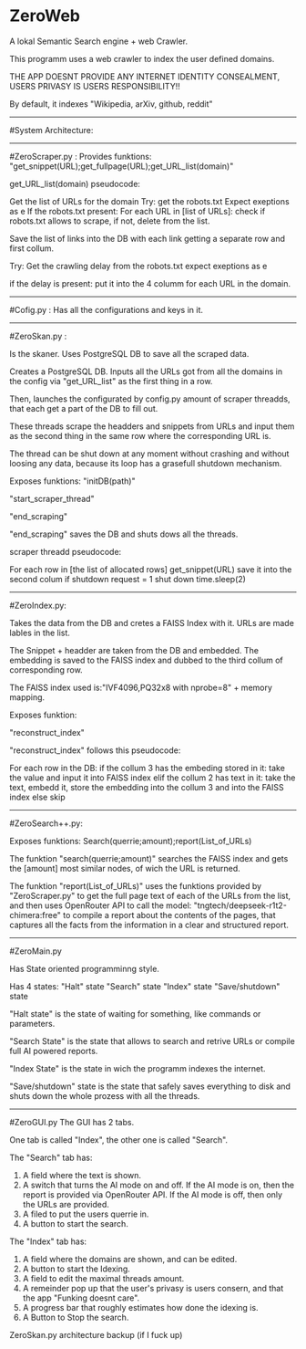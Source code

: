# ZeroWeb
A lokal Semantic Search engine + web Crawler.

This programm uses a web crawler to index the user defined domains.

THE APP DOESNT PROVIDE ANY INTERNET IDENTITY CONSEALMENT, USERS PRIVASY IS USERS RESPONSIBILITY!!

By default, it indexes "Wikipedia, arXiv, github, reddit"


---

#System Architecture:

--- 

#ZeroScraper.py : 
Provides funktions: "get_snippet(URL);get_fullpage(URL);get_URL_list(domain)"

get_URL_list(domain) pseudocode:

Get the list of URLs for the domain
Try:
    get the robots.txt
Expect exeptions as e
If the robots.txt present:
    For each URL in [list of URLs]:
        check if robots.txt allows to scrape, if not, delete from the list.

Save the list of links into the DB with each link getting a separate row and first collum.

Try:
    Get the crawling delay from the robots.txt
expect exeptions as e

if the delay is present:
    put it into the 4 columm for each URL in the domain.

---

#Cofig.py :
Has all the configurations and keys in it.

---

#ZeroSkan.py :

Is the skaner. Uses PostgreSQL DB to save all the scraped data. 

Creates a PostgreSQL DB.
Inputs all the URLs got from all the domains in the config via "get_URL_list" as the first thing in a row. 

Then, launches the configurated by config.py amount of scraper threadds, that each get a part of the DB to fill out. 

These threads scrape the headders and snippets from URLs and input them as the second thing in the same row where the corresponding URL is.

The thread can be shut down at any moment without crashing and without loosing any data, because its loop has a grasefull shutdown mechanism.

Exposes funktions:
"initDB(path)"

"start_scraper_thread"

"end_scraping"

"end_scraping" saves the DB and shuts dows all the threads.

scraper threadd pseudocode:

For each row in [the list of allocated rows]
    get_snippet(URL)
    save it into the second colum
    if shutdown request = 1
        shut down
    time.sleep(2)

---

#ZeroIndex.py:

Takes the data from the DB and cretes a FAISS Index with it. URLs are made lables in the list.

The Snippet + headder are taken from the DB and embedded. The embedding is saved to the FAISS index and dubbed to the third collum of corresponding row.

The FAISS index used is:"IVF4096,PQ32x8 with nprobe=8" + memory mapping.

Exposes funktion:

"reconstruct_index"

"reconstruct_index" follows this pseudocode:


For each row in the DB: 
    if the collum 3 has the embeding stored in it:
        take the value and input it into FAISS index
    elif the collum 2 has text in it:
        take the text, embedd it, store the embedding into the collum 3 and into the FAISS index
    else
        skip


---

#ZeroSearch++.py:

Exposes funktions: 
Search(querrie;amount);report(List_of_URLs)

The funktion "search(querrie;amount)" searches the FAISS index and gets the [amount] most similar nodes, of wich the URL is returned.

The funktion "report(List_of_URLs)" uses the funktions provided by "ZeroScraper.py" to get the full page text of each of the URLs from the list, and then uses OpenRouter API to call the model: "tngtech/deepseek-r1t2-chimera:free" to compile a report about the contents of the pages, that captures all the facts from the information in a clear and structured report.

---

#ZeroMain.py

Has State oriented programminng style.

Has 4 states:
"Halt" state
"Search" state
"Index" state
"Save/shutdown" state

"Halt state" is the state of waiting for something, like commands or parameters.


"Search State" is the state that allows to search and retrive URLs or compile full AI powered reports.


"Index State" is the state in wich the programm indexes the internet.

"Save/shutdown" state is the state that safely saves everything to disk and shuts down the whole prozess with all the threads.





---

#ZeroGUI.py
The GUI has 2 tabs.

One tab is called "Index", the other one is called "Search".

The "Search" tab has:
1. A field where the text is shown.
2. A switch that turns the AI mode on and off.
If the AI mode is on, then the report is provided via OpenRouter API. If the AI mode is off, then only the URLs are provided.
3. A filed to put the users querrie in. 
4. A button to start the search.

The "Index" tab has:
1. A field where the domains are shown, and can be edited. 
2. A button to start the Idexing.
3. A field to edit the maximal threads amount.
4. A remeinder pop up that the user's privasy is users consern, and that the app "Funking doesnt care".
5. A progress bar that roughly estimates how done the idexing is.
6. A Button to Stop the search.

















ZeroSkan.py architecture backup (if I fuck up)





